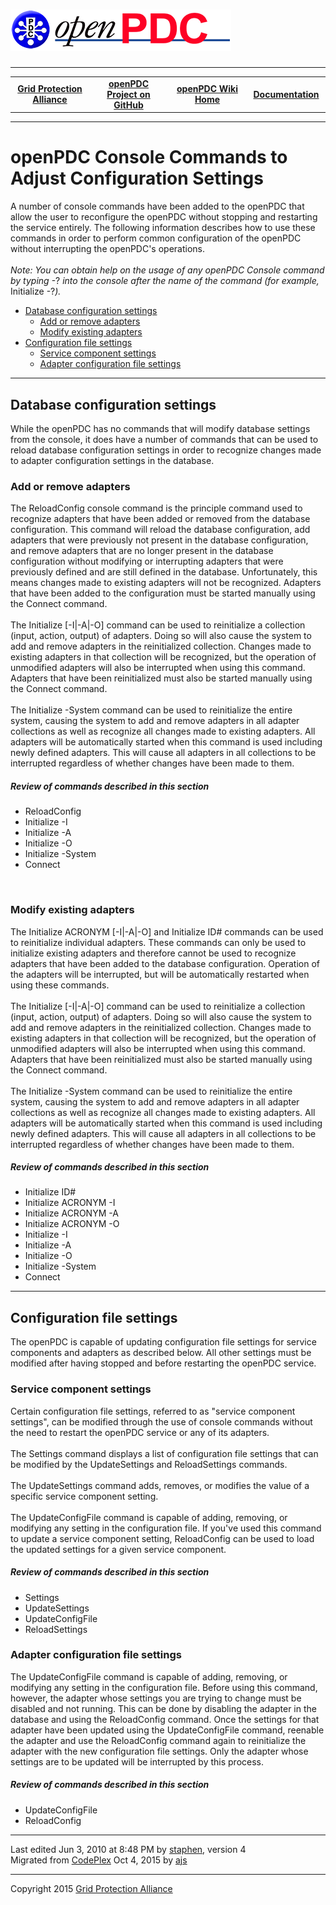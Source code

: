 <html lang="en" xmlns="http://www.w3.org/1999/xhtml">
<head>
<meta charset="utf-8" />
</head>
<body>
<!--HtmlToGmd.Body-->
<h1><a href="https://github.com/GridProtectionAlliance/openPDC/tree/master/Source/Documentation/wiki/openPDC_Home.md"><img src="https://github.com/GridProtectionAlliance/openPDC/blob/master/Source/Documentation/wiki/openPDC_Logo.png" alt="The Open Source Phasor Data Concentrator" /></a></h1>
<hr />
<div id="NavigationMenu">
<table style="width: 100%; border-collapse: collapse; border: 0px solid gray;">
<tr>
<td style="width: 25%; text-align:center;"><b><a href="http://www.gridprotectionalliance.org">Grid Protection Alliance</a></b></td>
<td style="width: 25%; text-align:center;"><b><a href="https://github.com/GridProtectionAlliance/openPDC">openPDC Project on GitHub</a></b></td>
<td style="width: 25%; text-align:center;"><b><a href="https://github.com/GridProtectionAlliance/openPDC/tree/master/Source/Documentation/wiki/openPDC_Home.md">openPDC Wiki Home</a></b></td>
<td style="width: 25%; text-align:center;"><b><a href="https://github.com/GridProtectionAlliance/openPDC/tree/master/Source/Documentation/wiki/openPDC_Documentation_Home.md">Documentation</a></b></td>
</tr>
</table>
</div>
<hr />
<!--/HtmlToGmd.Body-->
<div class="WikiContent">
<div class="wikidoc">
<h1>openPDC Console Commands to Adjust Configuration Settings</h1>
A number of console commands have been added to the openPDC that allow the user to reconfigure the openPDC without stopping and restarting the service entirely. The following information describes how to use these commands in order to perform common configuration
 of the openPDC without interrupting the openPDC&#39;s operations.<br>
<br>
<i>Note: You can obtain help on the usage of any openPDC Console command by typing</i>
<span class="codeInline">-?</span> <i>into the console after the name of the command (for example,</i>
<span class="codeInline">Initialize -?</span><i>).</i><br>
<ul>
<li><a href="#database_config">Database configuration settings</a>
<ul>
<li><a href="#add_remove_adapter">Add or remove adapters</a> </li><li><a href="#modify_adapter">Modify existing adapters</a></li></ul>
</li><li><a href="#config_file">Configuration file settings</a>
<ul>
<li><a href="#service_component">Service component settings</a> </li><li><a href="#adapter_config_file_settings">Adapter configuration file settings</a></li></ul>
</li></ul>
<hr>
<h2><a name="database_config"></a>Database configuration settings</h2>
While the openPDC has no commands that will modify database settings from the console, it does have a number of commands that can be used to reload database configuration settings in order to recognize changes made to adapter configuration settings in the database.<br>
<h3><a name="add_remove_adapter"></a>Add or remove adapters</h3>
The <span class="codeInline">ReloadConfig</span> console command is the principle command used to recognize adapters that have been added or removed from the database configuration. This command will reload the database configuration, add adapters that were
 previously not present in the database configuration, and remove adapters that are no longer present in the database configuration without modifying or interrupting adapters that were previously defined and are still defined in the database. Unfortunately,
 this means changes made to existing adapters will not be recognized. Adapters that have been added to the configuration must be started manually using the
<span class="codeInline">Connect</span> command.<br>
<br>
The <span class="codeInline">Initialize [-I|-A|-O]</span> command can be used to reinitialize a collection (input, action, output) of adapters. Doing so will also cause the system to add and remove adapters in the reinitialized collection. Changes made to
 existing adapters in that collection will be recognized, but the operation of unmodified adapters will also be interrupted when using this command. Adapters that have been reinitialized must also be started manually using the
<span class="codeInline">Connect</span> command.<br>
<br>
The <span class="codeInline">Initialize -System</span> command can be used to reinitialize the entire system, causing the system to add and remove adapters in all adapter collections as well as recognize all changes made to existing adapters. All adapters
 will be automatically started when this command is used including newly defined adapters. This will cause all adapters in all collections to be interrupted regardless of whether changes have been made to them.<br>
<h5>Review of commands described in this section</h5>
<ul>
<li><span class="codeInline">ReloadConfig</span> </li><li><span class="codeInline">Initialize -I</span> </li><li><span class="codeInline">Initialize -A</span> </li><li><span class="codeInline">Initialize -O</span> </li><li><span class="codeInline">Initialize -System</span> </li><li><span class="codeInline">Connect</span></li></ul>
<br>
<h3><a name="modify_adapter"></a>Modify existing adapters</h3>
The <span class="codeInline">Initialize ACRONYM [-I|-A|-O]</span> and <span class="codeInline">
Initialize ID#</span> commands can be used to reinitialize individual adapters. These commands can only be used to initialize existing adapters and therefore cannot be used to recognize adapters that have been added to the database configuration. Operation
 of the adapters will be interrupted, but will be automatically restarted when using these commands.<br>
<br>
The <span class="codeInline">Initialize [-I|-A|-O]</span> command can be used to reinitialize a collection (input, action, output) of adapters. Doing so will also cause the system to add and remove adapters in the reinitialized collection. Changes made to
 existing adapters in that collection will be recognized, but the operation of unmodified adapters will also be interrupted when using this command. Adapters that have been reinitialized must also be started manually using the
<span class="codeInline">Connect</span> command.<br>
<br>
The <span class="codeInline">Initialize -System</span> command can be used to reinitialize the entire system, causing the system to add and remove adapters in all adapter collections as well as recognize all changes made to existing adapters. All adapters
 will be automatically started when this command is used including newly defined adapters. This will cause all adapters in all collections to be interrupted regardless of whether changes have been made to them.<br>
<h5>Review of commands described in this section</h5>
<ul>
<li><span class="codeInline">Initialize ID#</span> </li><li><span class="codeInline">Initialize ACRONYM -I</span> </li><li><span class="codeInline">Initialize ACRONYM -A</span> </li><li><span class="codeInline">Initialize ACRONYM -O</span> </li><li><span class="codeInline">Initialize -I</span> </li><li><span class="codeInline">Initialize -A</span> </li><li><span class="codeInline">Initialize -O</span> </li><li><span class="codeInline">Initialize -System</span> </li><li><span class="codeInline">Connect</span></li></ul>
<hr>
<h2><a name="config_file"></a>Configuration file settings</h2>
The openPDC is capable of updating configuration file settings for service components and adapters as described below. All other settings must be modified after having stopped and before restarting the openPDC service.<br>
<h3><a name="service_component"></a>Service component settings</h3>
Certain configuration file settings, referred to as &quot;service component settings&quot;, can be modified through the use of console commands without the need to restart the openPDC service or any of its adapters.<br>
<br>
The <span class="codeInline">Settings</span> command displays a list of configuration file settings that can be modified by the
<span class="codeInline">UpdateSettings</span> and <span class="codeInline">ReloadSettings</span> commands.<br>
<br>
The <span class="codeInline">UpdateSettings</span> command adds, removes, or modifies the value of a specific service component setting.<br>
<br>
The <span class="codeInline">UpdateConfigFile</span> command is capable of adding, removing, or modifying any setting in the configuration file. If you&#39;ve used this command to update a service component setting,
<span class="codeInline">ReloadConfig</span> can be used to load the updated settings for a given service component.<br>
<h5>Review of commands described in this section</h5>
<ul>
<li><span class="codeInline">Settings</span> </li><li><span class="codeInline">UpdateSettings</span> </li><li><span class="codeInline">UpdateConfigFile</span> </li><li><span class="codeInline">ReloadSettings</span></li></ul>
<h3><a name="adapter_config_file_settings"></a>Adapter configuration file settings</h3>
The <span class="codeInline">UpdateConfigFile</span> command is capable of adding, removing, or modifying any setting in the configuration file. Before using this command, however, the adapter whose settings you are trying to change must be disabled and not
 running. This can be done by disabling the adapter in the database and using the
<span class="codeInline">ReloadConfig</span> command. Once the settings for that adapter have been updated using the
<span class="codeInline">UpdateConfigFile</span> command, reenable the adapter and use the
<span class="codeInline">ReloadConfig</span> command again to reinitialize the adapter with the new configuration file settings. Only the adapter whose settings are to be updated will be interrupted by this process.<br>
<h5>Review of commands described in this section</h5>
<ul>
<li><span class="codeInline">UpdateConfigFile</span> </li><li><span class="codeInline">ReloadConfig</span></li></ul>
</div>
<div></div>
</div>
<div id="footer">
<hr />
Last edited <span class="smartDate" title="6/3/2010 8:48:55 PM" LocalTimeTicks="1275623335">Jun 3, 2010 at 8:48 PM</span> by <a id="wikiEditByLink" href="https://github.com/GridProtectionAlliance/openPDC/tree/master/Source/Documentation/wiki/Contributors/staphen.md">staphen</a>, version 4<br />
Migrated from <a href="http://openpdc.codeplex.com/wikipage?title=Configuration%20Commands">CodePlex</a> Oct 4, 2015 by <a href="https://github.com/GridProtectionAlliance/openPDC/tree/master/Source/Documentation/wiki/Contributors/ajstadlin.md">ajs</a>
</div>
<!--HtmlToGmd.Foot-->
<div id="copyright">
<hr />
Copyright 2015 <a href="http://www.gridprotectionoalliance.org">Grid Protection Alliance</a>
</div>
<!--/HtmlToGmd.Foot-->
</body>
</html>
